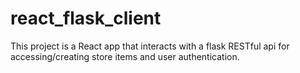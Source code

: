 # react_flask_client
This project is a React app that interacts with a flask RESTful api for accessing/creating store items and user authentication.
